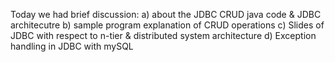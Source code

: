 Today we had brief discussion:
 a) about the JDBC CRUD java code & JDBC architecutre
 b) sample program explanation of CRUD operations
 c) Slides of JDBC with respect to n-tier & distributed system architecture
 d) Exception handling in JDBC with mySQL
